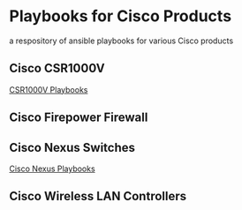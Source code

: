 
# Playbooks for Cisco Products
a respository of ansible playbooks for various Cisco products

## Cisco CSR1000V
[CSR1000V Playbooks](https://github.com/jhgrazier/ansible-playbooks/tree/main/cisco/routers/README.md)

## Cisco Firepower Firewall

## Cisco Nexus Switches
[Cisco Nexus Playbooks](https://github.com/jhgrazier/ansible-playbooks/blob/main/cisco/nexus/README.md)

## Cisco Wireless LAN Controllers

